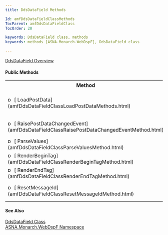 ```yaml
---
title: DdsDataField Methods

Id: amfDdsDataFieldClassMethods
TocParent: amfDdsDataFieldClass
TocOrder: 20

keywords: DdsDataField class, methods
keywords: methods [ASNA.Monarch.WebDspF], DdsDataField class

---
```


[ DdsDataField Overview](amfDdsDataFieldClass.html) 

#### Public Methods
<table class="mytable" cellspacing="0" cellpadding="4" width="90%">
          <colgroup>
          <col width="30%" />
          <col width="70%" />
          </colgroup>
          <tr><th>Method</th>
          <th>Description</th>
          </tr>
          <tr>
<td><img alt="public method" src="../Images/Methods.bmp" style="WIDTH:16px; HEIGHT:16px" width="16" border="0" />  [  LoadPostData](amfDdsDataFieldClassLoadPostDataMethods.html)</td>
 <td>Overloaded. Processes postback data for an ASP.NET server control and returns **True**  if the server control's state changed as a result of the postback; otherwise **False** .</td>
          </tr>
          <tr>
<td><img alt="public method" src="../Images/Methods.bmp" style="WIDTH:16px; HEIGHT:16px" width="16" border="0" />  [  RaisePostDataChangedEvent](amfDdsDataFieldClassRaisePostDataChangedEventMethod.html)</td>
 <td>Signals the server control object to notify the ASP.NET application that the state of the control has changed.</td>
          </tr>
          <tr><td><img alt="public method" src="../Images/Methods.bmp" style="WIDTH:16px; HEIGHT:16px" width="16" border="0" />  [  ParseValues](amfDdsDataFieldClassParseValuesMethod.html)</td>
 <td>Parses the values to be displayed when the field is of type dropdown.</td>
          </tr>
          <tr>
<td><img alt="public method" src="../Images/Methods.bmp" style="WIDTH:16px; HEIGHT:16px" width="16" border="0" />  [  RenderBeginTag](amfDdsDataFieldClassRenderBeginTagMethod.html)</td>
 <td>Renders the HTML opening tag of the control into the specified *writer* .</td>
          </tr>
          <tr>
<td><img alt="public method" src="../Images/Methods.bmp" style="WIDTH:16px; HEIGHT:16px" width="16" border="0" />  [  RenderEndTag](amfDdsDataFieldClassRenderEndTagMethod.html)</td>
 <td>Renders the HTML closing tag of the control into the specified *writer* .</td>
          </tr>
          <tr>
<td><img alt="public method" src="../Images/Methods.bmp" style="WIDTH:16px; HEIGHT:16px" width="16" border="0" />  [  ResetMessageId](amfDdsDataFieldClassResetMessageIdMethod.html)</td>
 <td>Resets the [MessageId](amfDdsDataFieldClassMessageIdProperty.html) property.</td>
          </tr>
</table>

#### See Also
[ DdsDataField Class](amfDdsDataFieldClass.html) <br /> [ ASNA.Monarch.WebDspF Namespace](amfWebDspFNamespace.html) 
